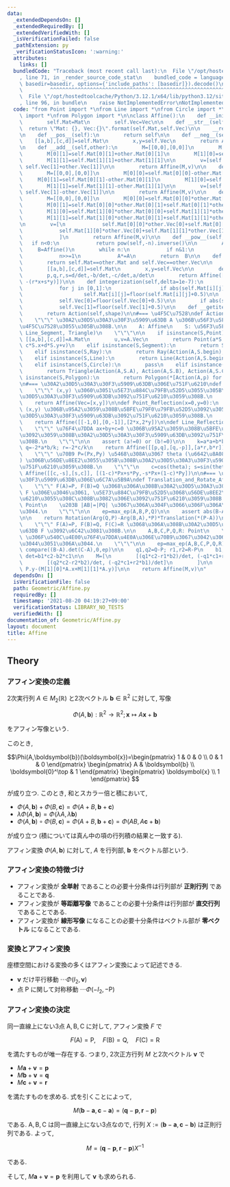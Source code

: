 ```yaml
---
data:
  _extendedDependsOn: []
  _extendedRequiredBy: []
  _extendedVerifiedWith: []
  _isVerificationFailed: false
  _pathExtension: py
  _verificationStatusIcon: ':warning:'
  attributes:
    links: []
  bundledCode: "Traceback (most recent call last):\n  File \"/opt/hostedtoolcache/Python/3.12.1/x64/lib/python3.12/site-packages/onlinejudge_verify/documentation/build.py\"\
    , line 71, in _render_source_code_stat\n    bundled_code = language.bundle(stat.path,\
    \ basedir=basedir, options={'include_paths': [basedir]}).decode()\n          \
    \         ^^^^^^^^^^^^^^^^^^^^^^^^^^^^^^^^^^^^^^^^^^^^^^^^^^^^^^^^^^^^^^^^^^^^^^^^^^^^^^^^^\n\
    \  File \"/opt/hostedtoolcache/Python/3.12.1/x64/lib/python3.12/site-packages/onlinejudge_verify/languages/python.py\"\
    , line 96, in bundle\n    raise NotImplementedError\nNotImplementedError\n"
  code: "from Point import *\nfrom Line import *\nfrom Circle import *\nfrom Triangle\
    \ import *\nfrom Polygon import *\n\nclass Affine():\n    def __init__(self,Mat=[[1,0],[0,1]],Vec=[0,0]):\n\
    \        self.Mat=Mat\n        self.Vec=Vec\n\n    def __str__(self):\n      \
    \  return \"Mat: {}, Vec:{}\".format(self.Mat,self.Vec)\n\n    __repr__=__str__\n\
    \n    def __pos__(self):\n        return self\n\n    def __neg__(self):\n    \
    \    [[a,b],[c,d]]=self.Mat\n        x,y=self.Vec\n        return Affine([[-a,-b],[-c,-d]],[-x,-y])\n\
    \n    def __add__(self,other):\n        M=[[0,0],[0,0]]\n        M[0][0]=self.Mat[0][0]+other.Mat[0][0]\n\
    \        M[0][1]=self.Mat[0][1]+other.Mat[0][1]\n        M[1][0]=self.Mat[1][0]+other.Mat[1][0]\n\
    \        M[1][1]=self.Mat[1][1]+other.Mat[1][1]\n\n        v=[self.Vec[0]+other.Vec[0],\
    \ self.Vec[1]+other.Vec[1]]\n\n        return Affine(M,v)\n\n    def __sub__(self,other):\n\
    \        M=[[0,0],[0,0]]\n        M[0][0]=self.Mat[0][0]-other.Mat[0][0]\n   \
    \     M[0][1]=self.Mat[0][1]-other.Mat[0][1]\n        M[1][0]=self.Mat[1][0]-other.Mat[1][0]\n\
    \        M[1][1]=self.Mat[1][1]-other.Mat[1][1]\n\n        v=[self.Vec[0]-other.Vec[0],\
    \ self.Vec[1]-other.Vec[1]]\n\n        return Affine(M,v)\n\n    def __mul__(self,other):\n\
    \        M=[[0,0],[0,0]]\n        M[0][0]=self.Mat[0][0]*other.Mat[0][0]+self.Mat[0][1]*other.Mat[1][0]\n\
    \        M[0][1]=self.Mat[0][0]*other.Mat[0][1]+self.Mat[0][1]*other.Mat[1][1]\n\
    \        M[1][0]=self.Mat[1][0]*other.Mat[0][0]+self.Mat[1][1]*other.Mat[1][0]\n\
    \        M[1][1]=self.Mat[1][0]*other.Mat[0][1]+self.Mat[1][1]*other.Mat[1][1]\n\
    \n        v=[\n            self.Mat[0][0]*other.Vec[0]+self.Mat[0][1]*other.Vec[1]+self.Vec[0],\n\
    \            self.Mat[1][0]*other.Vec[0]+self.Mat[1][1]*other.Vec[1]+self.Vec[1]\n\
    \            ]\n        return Affine(M,v)\n\n    def __pow__(self,n):\n     \
    \   if n<0:\n            return pow(self,-n).inverse()\n\n        A=self\n   \
    \     B=Affine()\n        while n:\n            if n&1:\n                B*=A\n\
    \            n>>=1\n            A*=A\n        return  B\n\n    def __eq__(self,other):\n\
    \        return self.Mat==other.Mat and self.Vec==other.Vec\n\n    def inverse(self):\n\
    \        [[a,b],[c,d]]=self.Mat\n        x,y=self.Vec\n\n        det=a*d-b*c\n\
    \        p,q,r,s=d/det,-b/det,-c/det,a/det\n        return Affine([[p,q],[r,s]],[-(p*x+q*y),\
    \ -(r*x+s*y)])\n\n    def integerization(self,delta=1e-7):\n        for i in [0,1]:\n\
    \            for j in [0,1]:\n                if abs(self.Mat[i][j]-floor(self.Mat[i][j]+0.5))<delta:\n\
    \                    self.Mat[i][j]=floor(self.Mat[i][j]+0.5)\n\n        if abs(self.Vec[0]-floor(self.Vec[0]+0.5))<delta:\n\
    \            self.Vec[0]=floor(self.Vec[0]+0.5)\n\n        if abs(self.Vec[1]-floor(self.Vec[1]+0.5))<delta:\n\
    \            self.Vec[1]=floor(self.Vec[1]+0.5)\n\n    def __getitem__(self,shape):\n\
    \        return Action(self,shape)\n\n#=== \u4F5C\u7528\ndef Action(A: Affine,S):\n\
    \    \"\"\" \u30A2\u30D5\u30A3\u30F3\u5909\u63DB A \u306B\u56F3\u5F62 S \u3092\
    \u4F5C\u7528\u3055\u305B\u308B.\n\n    A: Affine\n    S: \u56F3\u5F62 (Point,\
    \ Line_Segment, Triangle)\n    \"\"\"\n\n    if isinstance(S,Point):\n       \
    \ [[a,b],[c,d]]=A.Mat\n        u,v=A.Vec\n        return Point(a*S.x+b*S.y+u,\
    \ c*S.x+d*S.y+v)\n    elif isinstance(S,Segment):\n        return Segment(Action(A,S.begin),Action(A,S.end))\n\
    \    elif isinstance(S,Ray):\n        return Ray(Action(A,S.begin),Action(A,S.end))\n\
    \    elif isinstance(S,Line):\n        return Line(Action(A,S.begin),Action(A,S.end))\n\
    \    elif isinstance(S,Circle):\n        pass\n    elif isinstance(S,Triangle):\n\
    \        return Triangle(Action(A,S.A), Action(A,S.B), Action(A,S.C))\n    elif\
    \ isinstance(S,Polygon):\n        return Polygon(*[Action(A,p) for p in S.vertices])\n\
    \n#=== \u30A2\u30D5\u30A3\u30F3\u5909\u63DB\u306E\u751F\u6210\ndef Translation(x,y):\n\
    \    \"\"\" (x,y) \u3060\u3051\u5E73\u884C\u79FB\u52D5\u3055\u305B\u308B\u30A2\
    \u30D5\u30A3\u30F3\u5909\u63DB\u3092\u751F\u6210\u3059\u308B.\n    \"\"\"\n\n\
    \    return Affine(Vec=[x,y])\n\ndef Point_Reflection(x=0,y=0):\n    \"\"\" \u70B9\
    \ (x,y) \u306B\u95A2\u3059\u308B\u5BFE\u79F0\u79FB\u52D5\u3092\u3059\u308B\u30A2\
    \u30D5\u30A3\u30F3\u5909\u63DB\u3092\u751F\u6210\u3059\u308B.\n    \"\"\"\n\n\
    \    return Affine([[-1,0],[0,-1]],[2*x,2*y])\n\ndef Line_Reflection(a,b,c):\n\
    \    \"\"\" \u76F4\u7DDA ax+by+c=0 \u306B\u95A2\u3059\u308B\u5BFE\u79F0\u79FB\u52D5\
    \u3092\u3059\u308B\u30A2\u30D5\u30A3\u30F3\u5909\u63DB\u3092\u751F\u6210\u3059\
    \u308B.\n    \"\"\"\n\n    assert (a!=0) or (b!=0)\n\n    k=a*a+b*b\n\n    p=(-a*a+b*b)/k;\
    \ q=-2*a*b/k; r=-2*c/k\n    return Affine([[p,q],[q,-p]],[a*r,b*r])\n\ndef Rotation(theta,Px=0,Py=0):\n\
    \    \"\"\" \u70B9 P=(Px,Py) \u5468\u308A\u3067 theta (\u6642\u8A08\u56DE\u308A\
    ) \u306B\u56DE\u8EE2\u3055\u305B\u308B\u30A2\u30D5\u30A3\u30F3\u5909\u63DB\u3092\
    \u751F\u6210\u3059\u308B.\n    \"\"\"\n    c=cos(theta); s=sin(theta)\n    return\
    \ Affine([[c,-s],[s,c]], [(1-c)*Px+s*Py,-s*Px+(1-c)*Py])\n\n#=== \u30A2\u30D5\u30A3\
    \u30F3\u5909\u63DB\u306E\u6C7A\u5B9A\ndef Translation_and_Rotate_Affine_Determine(A,B,P,Q):\n\
    \    \"\"\" F(A)=P, F(B)=Q \u3068\u306A\u308B\u30A2\u30D5\u30A3\u30F3\u5909\u63DB\
    \ F \u306E\u3046\u3061, \u5E73\u884C\u79FB\u52D5\u3068\u56DE\u8EE2\u3067\u751F\
    \u6210\u3055\u308C\u308B\u3082\u306E\u3092\u751F\u6210\u3059\u308B.\n\n    A,B,P,Q:\
    \ Point\n    \u203B |AB|=|PQ| \u3067\u306A\u304F\u3066\u306F\u306A\u3089\u306A\
    \u3044.\n    \"\"\"\n\n    ep=max_ep(A,B,P,Q)\n\n    assert abs(B-A)==abs(Q-P)\n\
    \n\n    return Rotation(Arg(Q,P)-Arg(B,A),*P)*Translation(*(P-A))\n\ndef Affine_Determine(A,B,C,P,Q,R):\n\
    \    \"\"\" F(A)=P, F(B)=Q, F(C)=R \u3068\u306A\u308B\u30A2\u30D5\u30A3\u30F3\u5909\
    \u63DB F \u3092\u6C42\u3081\u308B.\n\n    A,B,C,P,Q,R: Point\n    \u203B A,B,C\
    \ \u306F\u540C\u4E00\u76F4\u7DDA\u4E0A\u306E\u70B9\u3067\u3042\u3063\u3066\u306F\
    \u3044\u3051\u306A\u3044.\n    \"\"\"\n\n    ep=max_ep(A,B,C,P,Q,R)\n\n    assert\
    \ compare((B-A).det(C-A),0,ep)\n\n    q1,q2=Q-P; r1,r2=R-P\n    b1,b2=B-A; c1,c2=C-A;\
    \ det=b1*c2-b2*c1\n\n    M=[\n        [(q1*c2-r1*b2)/det, (-q1*c1+r1*b1)/det],\n\
    \        [(q2*c2-r2*b2)/det, (-q2*c1+r2*b1)/det]\n        ]\n\n    v=[P.x-(M[0][0]*A.x+M[0][1]*A.y),\
    \ P.y-(M[1][0]*A.x+M[1][1]*A.y)]\n\n    return Affine(M,v)\n"
  dependsOn: []
  isVerificationFile: false
  path: Geometric/Affine.py
  requiredBy: []
  timestamp: '2021-08-20 04:19:27+09:00'
  verificationStatus: LIBRARY_NO_TESTS
  verifiedWith: []
documentation_of: Geometric/Affine.py
layout: document
title: Affine
---
```


## Theory

### アフィン変換の定義

2次実行列 $A \in M_2(\mathbb{R})$ と2次ベクトル $\boldsymbol{b} \in \mathbb{R}^2$ に対して, 写像

$$\Phi(A, \boldsymbol{b}): \mathbb{R}^2 \to \mathbb{R}^2; \boldsymbol{x} \mapsto A \boldsymbol{x}+\boldsymbol{b}$$

をアフィン写像という.

このとき,

$$\Phi(A,\boldsymbol{b})(\boldsymbol{x})=\begin{pmatrix} 1 & 0 & 0 \\ 0 & 1 & 0 \end{pmatrix} \begin{pmatrix} A & \boldsymbol{b} \\ \boldsymbol{0}^\top & 1 \end{pmatrix} \begin{pmatrix} \boldsymbol{x} \\ 1 \end{pmatrix} $$

が成り立つ. このとき, 和とスカラー倍と積において,

* $\Phi(A, \boldsymbol{b})+\Phi(B, \boldsymbol{c})=\Phi(A+B, \boldsymbol{b}+\boldsymbol{c})$
* $\lambda \Phi(A, \boldsymbol{b})=\Phi(\lambda A, \lambda \boldsymbol{b})$
* $\Phi(A, \boldsymbol{b}) \circ \Phi(B, \boldsymbol{c})=\Phi(A+B, \boldsymbol{b}+\boldsymbol{c})=\Phi(AB, A \boldsymbol{c}+\boldsymbol{b})$

が成り立つ (積については真ん中の項の行列積の結果と一致する).

アフィン変換 $\Phi(A,\boldsymbol{b})$ に対して, $A$ を行列部, $\boldsymbol{b}$ をベクトル部という.

### アフィン変換の特徴づけ

* アフィン変換が **全単射** であることの必要十分条件は行列部が **正則行列** であることである.
* アフィン変換が **等距離写像** であることの必要十分条件は行列部が **直交行列** であることである.
* アフィン変換が **線形写像** になることの必要十分条件はベクトル部が **零ベクトル** になることである.

### 変換とアフィン変換

座標空間における変換の多くはアフィン変換によって記述できる.

* $\boldsymbol{v}$ だけ平行移動 $\cdots \Phi(I_2, \boldsymbol{v})$
* 点 $\mathrm{P}$ に関して対称移動 $\cdots \Phi(-I_2, -\mathrm{P})$

### アフィン変換の決定

同一直線上にない3点 $\mathrm{A}, \mathrm{B}, \mathrm{C}$ に対して, アフィン変換 $F$ で

$$F(\mathrm{A})=\mathrm{P}, \quad F(\mathrm{B})=\mathrm{Q}, \quad F(\mathrm{C})=\mathrm{R}$$

を満たすものが唯一存在する. つまり, 2次正方行列 $M$ と2次ベクトル $\boldsymbol{v}$ で

* $M \boldsymbol{a}+\boldsymbol{v}=\boldsymbol{p}$
* $M \boldsymbol{b}+\boldsymbol{v}=\boldsymbol{q}$
* $M \boldsymbol{c}+\boldsymbol{v}=\boldsymbol{r}$

を満たすものを求める. 式を引くことによって,

$$M (\boldsymbol{b}-\boldsymbol{a}, \boldsymbol{c}-\boldsymbol{a})=(\boldsymbol{q}-\boldsymbol{p}, \boldsymbol{r}-\boldsymbol{p})$$

である. $\mathrm{A}, \mathrm{B}, \mathrm{C}$ は同一直線上にない3点なので, 行列 $X:=(\boldsymbol{b}-\boldsymbol{a}, \boldsymbol{c}-\boldsymbol{b})$ は正則行列である. よって,

$$M=(\boldsymbol{q}-\boldsymbol{p}, \boldsymbol{r}-\boldsymbol{p})X^{-1}$$

である.

そして, $M \boldsymbol{a}+\boldsymbol{v}=\boldsymbol{p}$ を利用して $\boldsymbol{v}$ も求められる.
